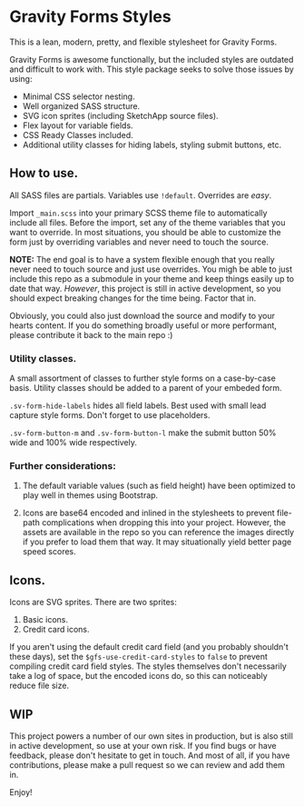 # Gravity Forms Styles

This is a lean, modern, pretty, and flexible stylesheet for Gravity Forms.

Gravity Forms is awesome functionally, but the included styles are outdated and difficult to work with. This style package seeks to solve those issues by using:

- Minimal CSS selector nesting.
- Well organized SASS structure.
- SVG icon sprites (including SketchApp source files).
- Flex layout for variable fields.
- CSS Ready Classes included.
- Additional utility classes for hiding labels, styling submit buttons, etc.

## How to use.

All SASS files are partials. Variables use `!default`. Overrides are _easy_.

Import `_main.scss` into your primary SCSS theme file to automatically include all files. Before the import, set any of the theme variables that you want to override. In most situations, you should be able to customize the form just by overriding variables and never need to touch the source.

**NOTE:** The end goal is to have a system flexible enough that you really never need to touch source and just use overrides. You migh be able to just include this repo as a submodule in your theme and keep things easily up to date that way. _However_, this project is still in active development, so you should expect breaking changes for the time being. Factor that in.

Obviously, you could also just download the source and modify to your hearts content. If you do something broadly useful or more performant, please contribute it back to the main repo :)

### Utility classes.

A small assortment of classes to further style forms on a case-by-case basis. Utility classes should be added to a parent of your embeded form.

`.sv-form-hide-labels` hides all field labels. Best used with small lead capture style forms. Don't forget to use placeholders.

`.sv-form-button-m` and `.sv-form-button-l` make the submit button 50% wide and 100% wide respectively.

### Further considerations:

1. The default variable values (such as field height) have been optimized to play well in themes using Bootstrap.

2. Icons are base64 encoded and inlined in the stylesheets to prevent file-path complications when dropping this into your project. However, the assets are available in the repo so you can reference the images directly if you prefer to load them that way. It may situationally yield better page speed scores.

## Icons.

Icons are SVG sprites. There are two sprites:

1. Basic icons.
2. Credit card icons.

If you aren't using the default credit card field (and you probably shouldn't these days), set the `$gfs-use-credit-card-styles` to `false` to prevent compiling credit card field styles. The styles themselves don't necessarily take a log of space, but the encoded icons do, so this can noticeably reduce file size.

## WIP

This project powers a number of our own sites in production, but is also still in active development, so use at your own risk. If you find bugs or have feedback, please don't hesitate to get in touch. And most of all, if you have contributions, please make a pull request so we can review and add them in.

Enjoy!
